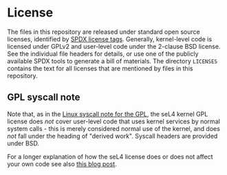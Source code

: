 <!--
     Copyright 2020, Data61, CSIRO (ABN 41 687 119 230)

     SPDX-License-Identifier: CC-BY-SA-4.0
-->

# License

The files in this repository are released under standard open source
licenses, identified by [SPDX license tags][1]. Generally, kernel-level
code is licensed under GPLv2 and user-level code under the 2-clause BSD
license. See the individual file headers for details, or use one of the
publicly available SPDX tools to generate a bill of materials. The
directory `LICENSES` contains the text for all licenses that are
mentioned by files in this repository.


## GPL syscall note

Note that, as in the [Linux syscall note for the GPL][2], the seL4
kernel GPL license does *not* cover user-level code that uses kernel
services by normal system calls - this is merely considered normal use
of the kernel, and does *not* fall under the heading of "derived work".
Syscall headers are provided under BSD.

For a longer explanation of how the seL4 license does or does not affect
your own code see also [this blog post][3].

[1]: https://spdx.org
[2]: https://spdx.org/licenses/Linux-syscall-note.html
[3]: https://microkerneldude.wordpress.com/2019/12/09/what-does-sel4s-license-imply/
